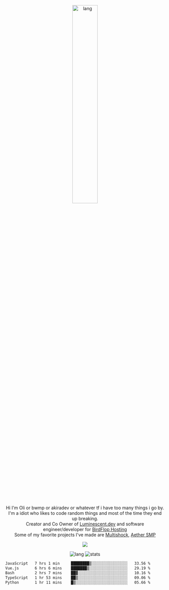 <p align="center">
 <a href="https://luminescent.dev">
  <img width="40%" alt="lang" src="https://github.com/bwmp/bwmp/blob/main/l_10.png?raw=true" />
 </a>
</p>

<p align="center">
 Hi I'm Oli or bwmp or akiradev or whatever tf i have too many things i go by.<br>
 I'm a idiot who likes to code random things and most of the time they end up breaking.<br>
 Creator and Co Owner of <a href="https://luminescent.dev">Luminescent.dev</a> and software engineer/developer for <a href="https://www.birdflop.com">BirdFlop Hosting</a><br>
 Some of my favorite projects I've made are <a href="https://github.com/PiShock-Inc/MultiShock">Multishock</a>, <a href="https://www.aethersmp.com">Aether SMP</a>
</p>

<p align="center">
  <a href="https://discord.com/users/798738506859282482"><img align="center" src="https://lanyard-profile-readme.vercel.app/api/798738506859282482?bg=433e4f&borderRadius=10px&showDisplayName=true&idleMessage=Probably%20sleeping"/></a>
</p>

<p align="center">
 <img alt="lang" src="https://github-readme-stats.vercel.app/api/top-langs/?username=bwmp&layout=compact&hide_border=true&langs_count=10&theme=transparent&custom_title=Languages" />
 <img alt="stats" src="https://github-readme-stats.vercel.app/api?username=bwmp&show_icons=true&hide_border=true&count_private=true&theme=transparent&custom_title=Statistics">
</p>
<p align="center">
 <!--START_SECTION:waka-->

```txt
JavaScript   7 hrs 1 min     ████████▒░░░░░░░░░░░░░░░░   33.56 %
Vue.js       6 hrs 6 mins    ███████▒░░░░░░░░░░░░░░░░░   29.19 %
Bash         2 hrs 7 mins    ██▓░░░░░░░░░░░░░░░░░░░░░░   10.16 %
TypeScript   1 hr 53 mins    ██▒░░░░░░░░░░░░░░░░░░░░░░   09.06 %
Python       1 hr 11 mins    █▒░░░░░░░░░░░░░░░░░░░░░░░   05.66 %
```

<!--END_SECTION:waka-->
</p>
